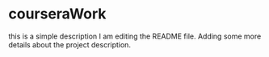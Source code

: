# courseraWork
this is a simple description
I am editing the README file. Adding some more details about the project description.

